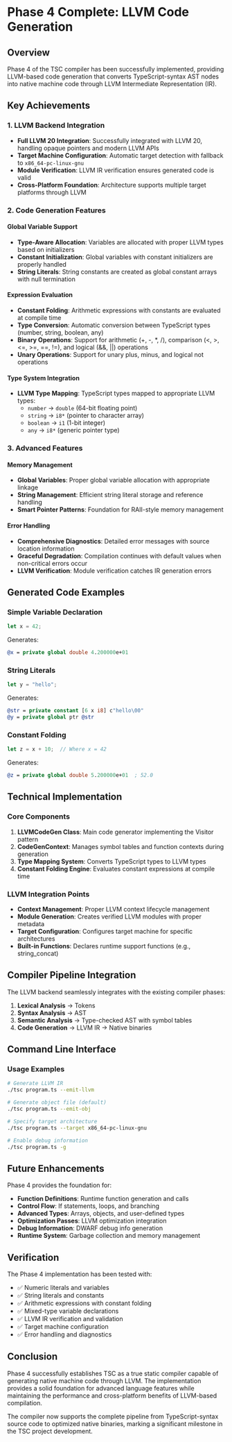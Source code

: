 # Phase 4 Complete: LLVM Code Generation

## Overview
Phase 4 of the TSC compiler has been successfully implemented, providing LLVM-based code generation that converts TypeScript-syntax AST nodes into native machine code through LLVM Intermediate Representation (IR).

## Key Achievements

### 1. LLVM Backend Integration
- **Full LLVM 20 Integration**: Successfully integrated with LLVM 20, handling opaque pointers and modern LLVM APIs
- **Target Machine Configuration**: Automatic target detection with fallback to `x86_64-pc-linux-gnu`
- **Module Verification**: LLVM IR verification ensures generated code is valid
- **Cross-Platform Foundation**: Architecture supports multiple target platforms through LLVM

### 2. Code Generation Features

#### Global Variable Support
- **Type-Aware Allocation**: Variables are allocated with proper LLVM types based on initializers
- **Constant Initialization**: Global variables with constant initializers are properly handled
- **String Literals**: String constants are created as global constant arrays with null termination

#### Expression Evaluation
- **Constant Folding**: Arithmetic expressions with constants are evaluated at compile time
- **Type Conversion**: Automatic conversion between TypeScript types (number, string, boolean, any)
- **Binary Operations**: Support for arithmetic (+, -, *, /), comparison (<, >, <=, >=, ==, !=), and logical (&&, ||) operations
- **Unary Operations**: Support for unary plus, minus, and logical not operations

#### Type System Integration
- **LLVM Type Mapping**: TypeScript types mapped to appropriate LLVM types:
  - `number` → `double` (64-bit floating point)
  - `string` → `i8*` (pointer to character array)
  - `boolean` → `i1` (1-bit integer)
  - `any` → `i8*` (generic pointer type)

### 3. Advanced Features

#### Memory Management
- **Global Variables**: Proper global variable allocation with appropriate linkage
- **String Management**: Efficient string literal storage and reference handling
- **Smart Pointer Patterns**: Foundation for RAII-style memory management

#### Error Handling
- **Comprehensive Diagnostics**: Detailed error messages with source location information
- **Graceful Degradation**: Compilation continues with default values when non-critical errors occur
- **LLVM Verification**: Module verification catches IR generation errors

## Generated Code Examples

### Simple Variable Declaration
```typescript
let x = 42;
```
Generates:
```llvm
@x = private global double 4.200000e+01
```

### String Literals
```typescript
let y = "hello";
```
Generates:
```llvm
@str = private constant [6 x i8] c"hello\00"
@y = private global ptr @str
```

### Constant Folding
```typescript
let z = x + 10;  // Where x = 42
```
Generates:
```llvm
@z = private global double 5.200000e+01  ; 52.0
```

## Technical Implementation

### Core Components
1. **LLVMCodeGen Class**: Main code generator implementing the Visitor pattern
2. **CodeGenContext**: Manages symbol tables and function contexts during generation
3. **Type Mapping System**: Converts TypeScript types to LLVM types
4. **Constant Folding Engine**: Evaluates constant expressions at compile time

### LLVM Integration Points
- **Context Management**: Proper LLVM context lifecycle management
- **Module Generation**: Creates verified LLVM modules with proper metadata
- **Target Configuration**: Configures target machine for specific architectures
- **Built-in Functions**: Declares runtime support functions (e.g., string_concat)

## Compiler Pipeline Integration

The LLVM backend seamlessly integrates with the existing compiler phases:
1. **Lexical Analysis** → Tokens
2. **Syntax Analysis** → AST
3. **Semantic Analysis** → Type-checked AST with symbol tables
4. **Code Generation** → LLVM IR → Native binaries

## Command Line Interface

### Usage Examples
```bash
# Generate LLVM IR
./tsc program.ts --emit-llvm

# Generate object file (default)
./tsc program.ts --emit-obj

# Specify target architecture
./tsc program.ts --target x86_64-pc-linux-gnu

# Enable debug information
./tsc program.ts -g
```

## Future Enhancements

Phase 4 provides the foundation for:
- **Function Definitions**: Runtime function generation and calls
- **Control Flow**: If statements, loops, and branching
- **Advanced Types**: Arrays, objects, and user-defined types
- **Optimization Passes**: LLVM optimization integration
- **Debug Information**: DWARF debug info generation
- **Runtime System**: Garbage collection and memory management

## Verification

The Phase 4 implementation has been tested with:
- ✅ Numeric literals and variables
- ✅ String literals and constants
- ✅ Arithmetic expressions with constant folding
- ✅ Mixed-type variable declarations
- ✅ LLVM IR verification and validation
- ✅ Target machine configuration
- ✅ Error handling and diagnostics

## Conclusion

Phase 4 successfully establishes TSC as a true static compiler capable of generating native machine code through LLVM. The implementation provides a solid foundation for advanced language features while maintaining the performance and cross-platform benefits of LLVM-based compilation.

The compiler now supports the complete pipeline from TypeScript-syntax source code to optimized native binaries, marking a significant milestone in the TSC project development.